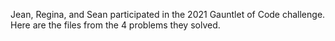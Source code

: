 Jean, Regina, and Sean participated in the 2021 Gauntlet of Code challenge. Here are the files from the 4 problems they solved.